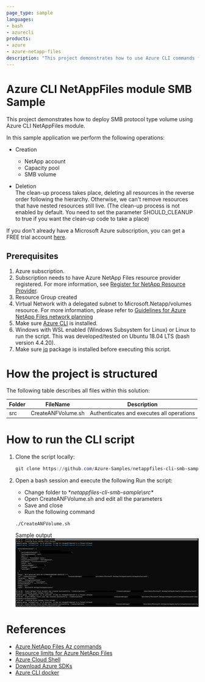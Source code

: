 ```yaml
---
page_type: sample
languages:
- bash
- azurecli
products:
- azure
- azure-netapp-files
description: "This project demonstrates how to use Azure CLI commands for Azure NetAppFiles to deploy SMB Volume."
---
```


# Azure CLI NetAppFiles module SMB Sample

This project demonstrates how to deploy SMB protocol type volume using Azure CLI NetAppFiles module.

In this sample application we perform the following operations:

* Creation
  * NetApp account
  *	Capacity pool 
  * SMB volume 
 
* Deletion   
	The clean-up process takes place, deleting all resources in the reverse order following the hierarchy.  Otherwise, we can't remove resources that have nested resources still live. (The clean-up process is not enabled by default. You need to set the parameter SHOULD_CLEANUP to true if you want the clean-up code to take a place)

If you don't already have a Microsoft Azure subscription, you can get a FREE trial account [here](http://go.microsoft.com/fwlink/?LinkId=330212).

## Prerequisites

1. Azure subscription.
2. Subscription needs to have Azure NetApp Files resource provider registered. For more information, see [Register for NetApp Resource Provider](https://docs.microsoft.com/en-us/azure/azure-netapp-files/azure-netapp-files-register).
3. Resource Group created
4. Virtual Network with a delegated subnet to Microsoft.Netapp/volumes resource. For more information, please refer to [Guidelines for Azure NetApp Files network planning](https://docs.microsoft.com/en-us/azure/azure-netapp-files/azure-netapp-files-network-topologies)
5. Make sure [Azure CLI](https://docs.microsoft.com/cli/azure/install-azure-cli) is installed.
6. Windows with WSL enabled (Windows Subsystem for Linux) or Linux to run the script. This was developed/tested on Ubuntu 18.04 LTS (bash version 4.4.20).
7. Make sure [jq](https://stedolan.github.io/jq/) package is installed before executing this script.
	
	
# How the project is structured

The following table describes all files within this solution:

| Folder     | FileName                | Description                                                                                                                         |
|------------|-------------------------|-------------------------------------------------------------------------------------------------------------------------------------|
| src        | CreateANFVolume.sh      | Authenticates and executes all operations                                                                                           |

# How to run the CLI script

1. Clone the script locally: 
    ```powershell
    git clone https://github.com/Azure-Samples/netappfiles-cli-smb-sample.git
    ```
	
1. Open a bash session and execute the following Run the script: 

	 * Change folder to **netappfiles-cli-smb-sample\src\**
	 * Open CreateANFVolume.sh and edit all the parameters
	 * Save and close
	 * Run the following command
	 ``` Terminal
	 ./CreateANFVolume.sh
	 ```

	Sample output
	![e2e execution](./media/e2e-execution.PNG)

	
# References

* [Azure NetApp Files Az commands](https://docs.microsoft.com/en-us/cli/azure/netappfiles?view=azure-cli-latest)
* [Resource limits for Azure NetApp Files](https://docs.microsoft.com/en-us/azure/azure-netapp-files/azure-netapp-files-resource-limits)
* [Azure Cloud Shell](https://docs.microsoft.com/en-us/azure/cloud-shell/quickstart)
* [Download Azure SDKs](https://azure.microsoft.com/downloads/)
* [Azure CLI docker](https://docs.microsoft.com/en-us/cli/azure/run-azure-cli-docker)
